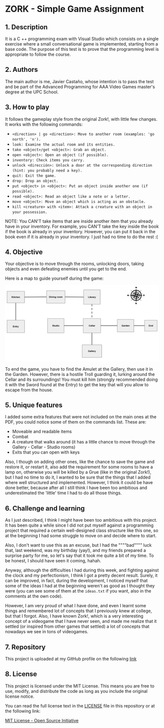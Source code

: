 # ZORK - Simple Game Assignment
## 1. Description
It is a C ++ programming exam with Visual Studio which consists on a single exercise where a small conversational game is implemented, starting from a base code. The purpose of this test is to prove that the programming level is appropriate to follow the course. 

## 2. Authors
The main author is me, Javier Castaño, whose intention is to pass the test and be part of the Advanced Programming for AAA Video Games master's degree at the UPC School.

## 3. How to play
It follows the gameplay style from the original Zork!, with little few changes. It works with the following commands:

- `<direction> | go <direction>: Move to another room (examples: 'go north', 'n').`
- `look: Examine the actual room and its entities.`
- `take <object>/get <object>: Grab an object.`
- `open <object>: Open an object (if possible).`
- `inventory: Check items you carry.`
- `unlock <dirección>: Unlock a door at the corresponding direction (hint: you probably need a key).`
- `quit: Exit the game.`
- `drop: Drop an object.`
- `put <object> in <object>: Put an object inside another one (if possible).`
- `read <object>: Read an object like a note or a letter.`
- `move <object>: Move an object which is acting as an obstacle.`
- `kill <creature> with <item>: Attack a creature with an object in your possession.`

NOTE: You CAN'T take items that are inside another item that you already have in your inventory. For example, you CAN'T take the key inside the book if the book is already in your inventory. However, you can put it back in the book even if it is already in your inventory. I just had no time to do the rest :(

## 4. Objective
Your objective is to move through the rooms, unlocking doors, taking objects and even defeating enemies until you get to the end.

Here is a map to guide yourself during the game:

![alt text](https://github.com/javiercasman/Zork/blob/main/Zork/map.png?raw=true)

To end the game, you have to find the Amulet at the Gallery, then use it in the Garden. However, there is a hostile Troll guarding it, lurking around the Cellar and its surroundings! You must kill him (strongly recommended doing it with the Sword found at the Entry) to get the key that will you allow to escape from the house.

## 5. Unique features
I added some extra features that were not included on the main ones at the PDF, you could notice some of them on the commands list. These are:
- Moveable and readable items
- Combat
- A creature that walks around (it has a little chance to move through the Gallery - Cellar - Studio rooms)
- Exits that you can open with keys

Also, I though on adding other ones, like the chance to save the game and restore it, or restart it, also add the requirement for some rooms to have a lamp on, otherwise you will be killed by a Grue (like in the original Zork!), but I had no time to do it, I wanted to be sure that the things that I added where well structured and implemented. However, I think it could be have done better, because after all I still think I have been too ambitious and underestimated the 'little' time I had to do all those things.

## 6. Challenge and learning
As I just described, I think I might have been too ambitious with this project. It has been quite a while since I did not put myself against a programming project that required a certain well-designed class structure like this one, so at the beginning I had some struggle to move on and decide where to start.

Also, I don't want to use this as an excuse, but I had the """"bad"""" luck that, last weekend, was my birthday (yay!), and my friends prepared a surprise party for me, so let's say that it took me quite a bit of my time. To be honest, I should have seen it coming, hahah.

Anyway, although the difficulties I had during this week, and fighting against the clock and my perfectionism, I think I got a pretty decent result. Surely, it can be improved, in fact, during the development, I noticed myself that some of the ideas I had at the beginning weren't as good as I thought they were (you can see some of them at the `ideas.txt` if you want, also in the comments at the own code).

However, I am very proud of what I have done, and even I learnt some things and remembered lot of concepts that I previously knew at college, but that I forgot. Also, I have known Zork!, which is a very interesting concept of a videogame that I have never seen, and made me realize that it settled (or inspired from other games that settled) a lot of concepts that nowadays we see in tons of videogames.

## 7. Repository
This project is uploaded at my GitHub profile on the following [link](https://github.com/javiercasman/Zork/tree/main)

## 8. License
This project is licensed under the MIT License. This means you are free to use, modify, and distribute the code as long as you include the original license notice.

You can read the full license text in the [LICENSE](LICENSE) file in this repository or at the following link:

[MIT License - Open Source Initiative](https://opensource.org/license/mit)